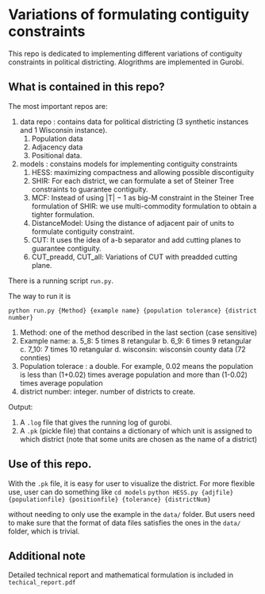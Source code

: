 # Variations of formulating contiguity constraints

This repo is dedicated to implementing different variations of contiguity constraints in political districting. Alogrithms are implemented in Gurobi.

## What is contained in this repo?

The most important repos are:
1. data repo : contains data for political districting (3 synthetic instances and 1 Wisconsin instance).
    1. Population data
    2. Adjacency data
    3. Positional data.
2. models : constains models for implementing contiguity constraints
    1. HESS: maximizing compactness and allowing possible discontiguity
    2. SHIR: For each district, we can formulate a set of Steiner Tree constraints to guarantee contiguity.
    3. MCF: Instead of using |T| − 1 as big-M constraint in the Steiner Tree formulation of SHIR: we use multi-commodity formulation to obtain a tighter formulation.
    4. DistanceModel: Using the distance of adjacent pair of units to formulate contiguity constraint.
    5. CUT: It uses the idea of a-b separator and add cutting planes to guarantee contiguity.
    6. CUT_preadd, CUT_all: Variations of CUT with preadded cutting plane.

There is a running script `run.py`.

The way to run it is 

`python run.py {Method} {example name} {population tolerance} {district number}`

1. Method: one of the method described in the last section (case sensitive)
2. Example name:
    a. 5_8: 5 times 8 retangular
    b. 6_9: 6 times 9 retangular
    c. 7_10: 7 times 10 retangular
    d. wisconsin: wisconsin county data (72 connties)
3. Population tolerace : a double. For example, 0.02 means the population is less than (1+0.02) times average population and more than (1-0.02) times average population
4. district number: integer. number of districts to create.

Output:
1. A `.log` file that gives the running log of gurobi.
2. A `.pk` (pickle file) that contains a dictionary of which unit is assigned to which district (note that some units are chosen as the name of a district)


## Use of this repo.
With the `.pk` file, it is easy for user to visualize the district. For more flexible use, user can do something like 
`cd models`
`python HESS.py {adjfile} {populationfile} {positionfile} {tolerance} {districtNum}`

without needing to only use the example in the `data/` folder. But users need to make sure that the format of data files satisfies the ones in the `data/` folder, which is trivial.

## Additional note
Detailed technical report and mathematical formulation is included in `techical_report.pdf`